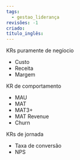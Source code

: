 ```yaml
---
tags:
  - gestao_liderança
revisões: -1
criado: 
título_inglês:
---
```

KRs puramente de negíocio
- Custo 
- Receita
- Margem

KR de comportamento
- MAU
- MAT
- MAT3+
- MAT Revenue
- Churn

KRs de jornada
- Taxa de conversão
- NPS